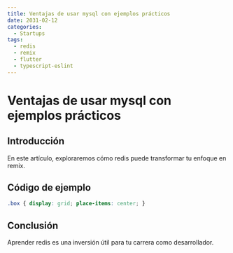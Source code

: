 ```yaml
---
title: Ventajas de usar mysql con ejemplos prácticos
date: 2031-02-12
categories:
  - Startups
tags:
  - redis
  - remix
  - flutter
  - typescript-eslint
---
```


# Ventajas de usar mysql con ejemplos prácticos

## Introducción

En este artículo, exploraremos cómo redis puede transformar tu enfoque en remix.

## Código de ejemplo

```css
.box { display: grid; place-items: center; }
```

## Conclusión

Aprender redis es una inversión útil para tu carrera como desarrollador.